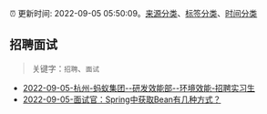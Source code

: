 :alarm_clock: 更新时间: 2022-09-05 05:50:09。[来源分类](../README.md)、[标签分类](../TAGS.md)、[时间分类](../TIMELINE.md)

## 招聘面试


> 关键字：`招聘`、`面试`



- [2022-09-05-杭州-蚂蚁集团--研发效能部--环境效能-招聘实习生](https://www.v2ex.com/t/877786) 
- [2022-09-05-面试官：Spring中获取Bean有几种方式？](https://toutiao.io/k/x9gh2qw) 